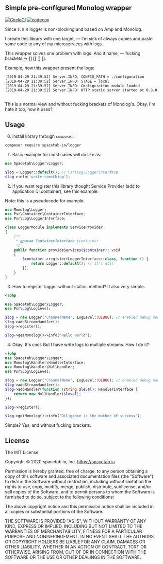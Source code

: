 Simple pre-configured Monolog wrapper
-------------------------------------

[![CircleCI](https://circleci.com/gh/spacetab-io/logger-php.svg?style=svg)](https://circleci.com/gh/spacetab-io/logger-php)
[![codecov](https://codecov.io/gh/spacetab-io/logger-php/branch/master/graph/badge.svg)](https://codecov.io/gh/spacetab-io/logger-php)

Since `2.0.0` logger is non-blocking and based on Amp and Monolog. 

I create this library with one target, — I'm sick of always copies 
and paste same code to any of my microservices with logs. 

This wrapper solves one problem with logs. And it name, — fucking brackets -> [] [] [] [].

Example, how this wrapper present the logs:

```bash
[2019-04-29 21:39:52] Server.INFO: CONFIG_PATH = ./configuration  
[2019-04-29 21:39:52] Server.INFO: STAGE = local  
[2019-04-29 21:39:52] Server.INFO: Configuration module loaded  
[2019-04-29 21:39:52] Server.INFO: HTTP static server started at 0.0.0.0:8080  
 
```

This is a normal view and without fucking brackets of Monolog's. Okay, I'm hate it too, how it uses?

## Usage

0) Install library through `composer`:

```bash
composer require spacetab-io/logger
```

1) Basic example for most cases will do like as:

```php
use Spacetab\Logger\Logger;

$log = Logger::default(); // Psr\Log\LoggerInterface
$log->info('write something');
```

2) If you want register this library thought Service Provider (add to application DI container), see this example:

Note: this is a pseudocode for example.

```php
use Monolog\Logger;
use Psr\Container\ContainerInterface;
use Psr\Log\LoggerInterface;

class LoggerModule implements ServiceProvider
{
    /**
     * @param ContainerInterface $container
     */
    public function provideServices($container): void
    {
        $container->register(LoggerInterface::class, function () {
            return Logger::default(); // it's all!
        });
    }
}
```

3) How to register logger without static:: method?
It also very simple.

```php
<?php

use Spacetab\Logger\Logger;
use Psr\Log\LogLevel;

$log = new Logger('ChannelName', LogLevel::DEBUG); // enabled debug mode and set the channel name
$log->addStreamHandler();
$log->register();

$log->getMonolog()->info('Hello world');
```

4) Okay. It's cool. But I have write logs to multiple streams. How I do it?

```php
<?php
use Spacetab\Logger\Logger;
use Monolog\Handler\HandlerInterface;
use Monolog\Handler\NullHandler;
use Psr\Log\LogLevel;

$log = new Logger('ChannelName', LogLevel::DEBUG); // enabled debug mode and set the channel name
$log->addStreamHandler();
$log->addHandler(function (string $level): HandlerInterface {
    return new NullHandler($level);
});

$log->register();

$log->getMonolog()->info('Diligence is the mother of success');
```

Simple? Yes, and without fucking brackets.

## License

The MIT License

Copyright © 2020 spacetab.io, Inc. https://spacetab.io

Permission is hereby granted, free of charge, to any person obtaining a copy
of this software and associated documentation files (the "Software"), to deal
in the Software without restriction, including without limitation the rights
to use, copy, modify, merge, publish, distribute, sublicense, and/or sell
copies of the Software, and to permit persons to whom the Software is
furnished to do so, subject to the following conditions:

The above copyright notice and this permission notice shall be included in
all copies or substantial portions of the Software.

THE SOFTWARE IS PROVIDED "AS IS", WITHOUT WARRANTY OF ANY KIND, EXPRESS OR
IMPLIED, INCLUDING BUT NOT LIMITED TO THE WARRANTIES OF MERCHANTABILITY,
FITNESS FOR A PARTICULAR PURPOSE AND NONINFRINGEMENT. IN NO EVENT SHALL THE
AUTHORS OR COPYRIGHT HOLDERS BE LIABLE FOR ANY CLAIM, DAMAGES OR OTHER
LIABILITY, WHETHER IN AN ACTION OF CONTRACT, TORT OR OTHERWISE, ARISING FROM,
OUT OF OR IN CONNECTION WITH THE SOFTWARE OR THE USE OR OTHER DEALINGS IN
THE SOFTWARE.
